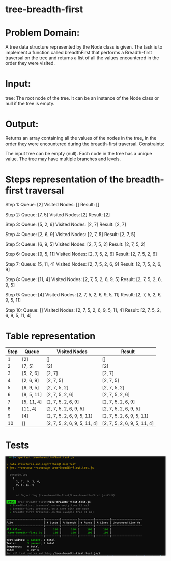 # tree-breadth-first 

# Problem Domain:

A tree data structure represented by the Node class is given. The task is to implement a function called breadthFirst that performs a Breadth-first traversal on the tree and returns a list of all the values encountered in the order they were visited.

# Input:

tree: The root node of the tree. It can be an instance of the Node class or null if the tree is empty.

# Output:

Returns an array containing all the values of the nodes in the tree, in the order they were encountered during the breadth-first traversal.
Constraints:

The input tree can be empty (null).
Each node in the tree has a unique value.
The tree may have multiple branches and levels.

# Steps representation of the breadth-first traversal
Step 1:
Queue: [2]
Visited Nodes: []
Result: []

Step 2:
Queue: [7, 5]
Visited Nodes: [2]
Result: [2]

Step 3:
Queue: [5, 2, 6]
Visited Nodes: [2, 7]
Result: [2, 7]

Step 4:
Queue: [2, 6, 9]
Visited Nodes: [2, 7, 5]
Result: [2, 7, 5]

Step 5:
Queue: [6, 9, 5]
Visited Nodes: [2, 7, 5, 2]
Result: [2, 7, 5, 2]

Step 6:
Queue: [9, 5, 11]
Visited Nodes: [2, 7, 5, 2, 6]
Result: [2, 7, 5, 2, 6]

Step 7:
Queue: [5, 11, 4]
Visited Nodes: [2, 7, 5, 2, 6, 9]
Result: [2, 7, 5, 2, 6, 9]

Step 8:
Queue: [11, 4]
Visited Nodes: [2, 7, 5, 2, 6, 9, 5]
Result: [2, 7, 5, 2, 6, 9, 5]

Step 9:
Queue: [4]
Visited Nodes: [2, 7, 5, 2, 6, 9, 5, 11]
Result: [2, 7, 5, 2, 6, 9, 5, 11]

Step 10:
Queue: []
Visited Nodes: [2, 7, 5, 2, 6, 9, 5, 11, 4]
Result: [2, 7, 5, 2, 6, 9, 5, 11, 4]



# Table representation

| Step | Queue                  | Visited Nodes              | Result                   |
|------|------------------------|----------------------------|--------------------------|
| 1    | [2]                    | []                         | []                       |
| 2    | [7, 5]                 | [2]                        | [2]                      |
| 3    | [5, 2, 6]              | [2, 7]                     | [2, 7]                   |
| 4    | [2, 6, 9]              | [2, 7, 5]                  | [2, 7, 5]                |
| 5    | [6, 9, 5]              | [2, 7, 5, 2]               | [2, 7, 5, 2]             |
| 6    | [9, 5, 11]             | [2, 7, 5, 2, 6]            | [2, 7, 5, 2, 6]          |
| 7    | [5, 11, 4]             | [2, 7, 5, 2, 6, 9]         | [2, 7, 5, 2, 6, 9]       |
| 8    | [11, 4]                | [2, 7, 5, 2, 6, 9, 5]      | [2, 7, 5, 2, 6, 9, 5]    |
| 9    | [4]                    | [2, 7, 5, 2, 6, 9, 5, 11] | [2, 7, 5, 2, 6, 9, 5, 11]|
| 10   | []                     | [2, 7, 5, 2, 6, 9, 5, 11, 4] | [2, 7, 5, 2, 6, 9, 5, 11, 4] |


# Tests 
![Alt text](treeCC17.png)
